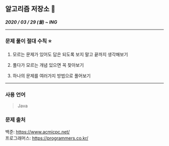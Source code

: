 ## 알고리즘 저장소 🎉

***2020 / 03 / 29 (월) ~ ING***

<hr/>
 
### 문제 풀이 절대 수칙 ⭐️
1. 모르는 문제가 있어도 답은 되도록 보지 말고 끝까지 생각해보기

2. 풀다가 모르는 개념 있으면 꼭 찾아보기

3. 하나의 문제를 여러가지 방법으로 풀어보기
<hr/>

### 사용 언어

> Java

### 문제 출처
백준: <https://www.acmicpc.net/>   
프로그래머스: <https://programmers.co.kr/>

